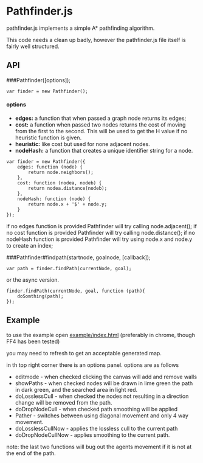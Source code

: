Pathfinder.js
==============

pathfinder.js implements a simple A* pathfinding algorithm.

This code needs a clean up badly, however the pathfinder.js file itself is fairly well structured.

API
---

###Pathfinder([options]);

    var finder = new Pathfinder();

#### options

* __edges:__ a function that when passed a graph node returns its edges;
* __cost:__ a function when passed two nodes returns the cost of moving from the first to the second. 
  This will be used to get the H value if no heuristic function is given.
* __heuristic:__ like cost but used for none adjacent nodes.
* __nodeHash:__ a function that creates a unique identifier string for a node.


```
var finder = new Pathfinder({
    edges: function (node) {
        return node.neighbors();
    },
    cost: function (nodea, nodeb) {
        return nodea.distance(nodeb);
    },
    nodeHash: function (node) {
        return node.x + '$' + node.y;
    }
});
```
    
if no edges function is provided Pathfinder will try calling node.adjacent();
if no cost function is provided Pathfinder will try calling node.distance();
if no nodeHash function is provided Pathfinder will try using node.x and node.y to create an index;

###Pathfinder#findpath(startnode, goalnode, [callback]);

    var path = finder.findPath(currentNode, goal);

or the async version.

    finder.findPath(currentNode, goal, function (path){
        doSomthing(path);
    });


Example
-------

to use the example open [example/index.html](http://smithamax.me/pathfinder.js/) (preferably in chrome, though FF4 has been tested)

you may need to refresh to get an acceptable generated map.

in th top right corner there is an options panel.
options are as follows

* editmode - when checked clicking the canvas will add and remove walls
* showPaths - when checked nodes will be drawn in lime green the path in dark green, and the searched area in light red.
* doLosslessCull - when checked the nodes not resulting in a direction change will be removed from the path.
* doDropNodeCull - when checked path smoothing will be applied
* Pather - switches between using diagonal movement and only 4 way movement.
* doLosslessCullNow - applies the lossless cull to the current path
* doDropNodeCullNow - applies smoothing to the current path.

note: the last two functions will bug out the agents movement if it is not at the end of the path.
